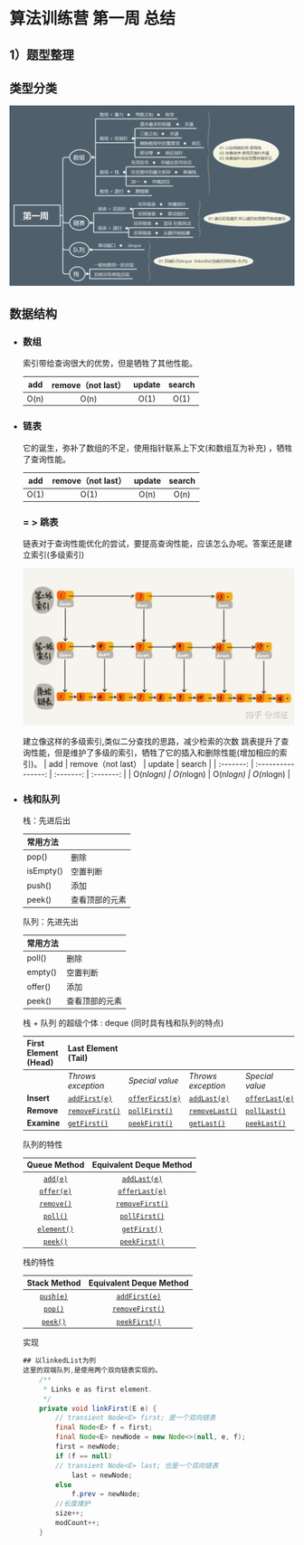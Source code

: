 # 算法训练营 第一周 总结

## 1）题型整理

## 类型分类

![分类](/Week_01/img/01.png)

## 数据结构

- ### 数组

  索引带给查询很大的优势，但是牺牲了其他性能。

  | add  | remove（not last） | update | search |
  | :--: | :----------------: | :----: | :----: |
  | O(n) |        O(n)        |  O(1)  |  O(1)  |

- ### 链表

  它的诞生，弥补了数组的不足，使用指针联系上下文(和数组互为补充) ，牺牲了查询性能。

  | add  | remove（not last） | update | search |
  | :--: | :----------------: | :----: | :----: |
  | O(1) |        O(1)        |  O(n)  |  O(n)  |

   ### = > 跳表

   链表对于查询性能优化的尝试，要提高查询性能，应该怎么办呢。答案还是建立索引(多级索引) 

   ![多级索引](Week_01/img/02.jpg)

    建立像这样的多级索引,类似二分查找的思路，减少检索的次数
    跳表提升了查询性能，但是维护了多级的索引，牺牲了它的插入和删除性能(增加相应的索引)。
  |    add    | remove（not last） |  update   |  search   |
  | :-------: | :----------------: | :-------: | :-------: |
  | O(n*logn) |     O(n*logn)      | O(n*logn) | O(n*logn) |



- ### 栈和队列

    栈：先进后出

    | 常用方法  |                |
    | --------- | -------------- |
    | pop()     | 删除           |
    | isEmpty() | 空置判断       |
    | push()    | 添加           |
    | peek()    | 查看顶部的元素 |

    队列：先进先出

    | 常用方法 |                |
    | -------- | -------------- |
    | poll()   | 删除           |
    | empty()  | 空置判断       |
    | offer()  | 添加           |
    | peek()   | 查看顶部的元素 |

     栈 + 队列 的超级个体 : deque (同时具有栈和队列的特点)

    | **First Element (Head)** | **Last Element (Tail)**                                      |                                                              |                                                              |                                                              |
    | ------------------------ | ------------------------------------------------------------ | ------------------------------------------------------------ | ------------------------------------------------------------ | ------------------------------------------------------------ |
    |                          | *Throws exception*                                           | *Special value*                                              | *Throws exception*                                           | *Special value*                                              |
    | **Insert**               | [`addFirst(e)`](https://docs.oracle.com/javase/8/docs/api/java/util/Deque.html#addFirst-E-) | [`offerFirst(e)`](https://docs.oracle.com/javase/8/docs/api/java/util/Deque.html#offerFirst-E-) | [`addLast(e)`](https://docs.oracle.com/javase/8/docs/api/java/util/Deque.html#addLast-E-) | [`offerLast(e)`](https://docs.oracle.com/javase/8/docs/api/java/util/Deque.html#offerLast-E-) |
    | **Remove**               | [`removeFirst()`](https://docs.oracle.com/javase/8/docs/api/java/util/Deque.html#removeFirst--) | [`pollFirst()`](https://docs.oracle.com/javase/8/docs/api/java/util/Deque.html#pollFirst--) | [`removeLast()`](https://docs.oracle.com/javase/8/docs/api/java/util/Deque.html#removeLast--) | [`pollLast()`](https://docs.oracle.com/javase/8/docs/api/java/util/Deque.html#pollLast--) |
    | **Examine**              | [`getFirst()`](https://docs.oracle.com/javase/8/docs/api/java/util/Deque.html#getFirst--) | [`peekFirst()`](https://docs.oracle.com/javase/8/docs/api/java/util/Deque.html#peekFirst--) | [`getLast()`](https://docs.oracle.com/javase/8/docs/api/java/util/Deque.html#getLast--) | [`peekLast()`](https://docs.oracle.com/javase/8/docs/api/java/util/Deque.html#peekLast--) |

    队列的特性

    |                       **Queue Method**                       |                 **Equivalent Deque Method**                  |
    | :----------------------------------------------------------: | :----------------------------------------------------------: |
    | [`add(e)`](https://docs.oracle.com/javase/8/docs/api/java/util/Queue.html#add-E-) | [`addLast(e)`](https://docs.oracle.com/javase/8/docs/api/java/util/Deque.html#addLast-E-) |
    | [`offer(e)`](https://docs.oracle.com/javase/8/docs/api/java/util/Queue.html#offer-E-) | [`offerLast(e)`](https://docs.oracle.com/javase/8/docs/api/java/util/Deque.html#offerLast-E-) |
    | [`remove()`](https://docs.oracle.com/javase/8/docs/api/java/util/Queue.html#remove--) | [`removeFirst()`](https://docs.oracle.com/javase/8/docs/api/java/util/Deque.html#removeFirst--) |
    | [`poll()`](https://docs.oracle.com/javase/8/docs/api/java/util/Queue.html#poll--) | [`pollFirst()`](https://docs.oracle.com/javase/8/docs/api/java/util/Deque.html#pollFirst--) |
    | [`element()`](https://docs.oracle.com/javase/8/docs/api/java/util/Queue.html#element--) | [`getFirst()`](https://docs.oracle.com/javase/8/docs/api/java/util/Deque.html#getFirst--) |
    | [`peek()`](https://docs.oracle.com/javase/8/docs/api/java/util/Queue.html#peek--) | [`peekFirst()`](https://docs.oracle.com/javase/8/docs/api/java/util/Deque.html#peek--) |

    栈的特性

    |                       **Stack Method**                       |                 **Equivalent Deque Method**                  |
    | :----------------------------------------------------------: | :----------------------------------------------------------: |
    | [`push(e)`](https://docs.oracle.com/javase/8/docs/api/java/util/Deque.html#push-E-) | [`addFirst(e)`](https://docs.oracle.com/javase/8/docs/api/java/util/Deque.html#addFirst-E-) |
    | [`pop()`](https://docs.oracle.com/javase/8/docs/api/java/util/Deque.html#pop--) | [`removeFirst()`](https://docs.oracle.com/javase/8/docs/api/java/util/Deque.html#removeFirst--) |
    | [`peek()`](https://docs.oracle.com/javase/8/docs/api/java/util/Deque.html#peek--) | [`peekFirst()`](https://docs.oracle.com/javase/8/docs/api/java/util/Deque.html#peekFirst--) |

    实现

    ```java
    ## 以linkedList为列
    这里的双端队列,是使用两个双向链表实现的。
        /**
         * Links e as first element.
         */
        private void linkFirst(E e) {
            // transient Node<E> first; 是一个双向链表
            final Node<E> f = first;
            final Node<E> newNode = new Node<>(null, e, f);
            first = newNode;
            if (f == null)
            // transient Node<E> last; 也是一个双向链表
                last = newNode;
            else
                f.prev = newNode;
            //长度维护    
            size++;
            modCount++;
        }

    ```



   